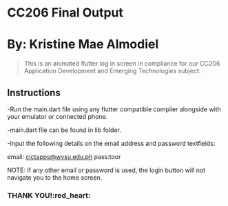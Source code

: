 # CC206 Final Output

# By: Kristine Mae Almodiel

> This is an animated flutter log in screen in compliance for our CC206 Application Development and Emerging Technologies subject. 

## Instructions
-Run the main.dart file using any flutter compatible compiler alongside with your emulator or connected phone.

-main.dart file can be found in lib folder.

-Input the following details on the email address and password textfields:

 email: cictapps@wvsu.edu.ph 
 pass:toor

NOTE:
If any other email or password is used, the login button will not navigate you to the home screen.


### THANK YOU!:red_heart: